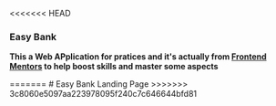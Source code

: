 <<<<<<< HEAD
### Easy Bank

<p style="font-weight:bold;">This a Web APplication for pratices and it's actually from <a href="https://frontendmentor.io">Frontend Mentors</a> to help boost skills and master some aspects</p>
=======
# Easy Bank Landing Page
>>>>>>> 3c8060e5097aa223978095f240c7c646644bfd81
